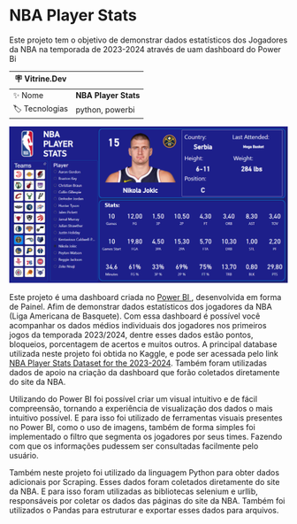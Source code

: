 # NBA Player Stats

Este projeto tem o objetivo de demonstrar dados estatísticos dos Jogadores da NBA na temporada de 2023-2024 através de uam dashboard do Power Bi

| :placard: Vitrine.Dev |     |
| -------------  | --- |
| :sparkles: Nome        | **NBA Player Stats**
| :label: Tecnologias | python, powerbi


![Dashboard](https://github.com/Arilson-X/nba_player_stats/blob/main/NBA%20Players%20Dashboard/dashboard.png#vitrinedev)

<p>
  Este projeto é uma dashboard criada no <a href="https://powerbi.microsoft.com/pt-br/">Power BI </a>, desenvolvida em forma de Painel. Afim de
  demonstrar dados estatísticos dos jogadores da NBA (Liga Americana de Basquete). Com essa dashboard é possível você acompanhar os dados médios individuais
  dos jogadores nos primeiros jogos da temporada 2023/2024, dentre esses dados estão pontos, bloqueios, porcentagem de acertos e muitos outros. A principal database utilizada neste
  projeto foi obtida no Kaggle, e pode ser acessada pelo link <a href="https://www.kaggle.com/datasets/bryanchungweather/nba-player-stats-dataset-for-the-2023-2024">NBA Player Stats Dataset for the 2023-2024</a>.
  Também foram utilizadas dados de apoio na criação da dashboard que forão coletados diretamente do site da NBA.
</p>
<p>
  Utilizando do Power BI foi possível criar um visual intuitivo e de fácil compreensão, tornando a experiência de visualização dos dados o mais intuitivo possível.
  E para isso foi utilizado de ferramentas visuais presentes no Power BI, como o uso de imagens, também de forma simples foi implementado o filtro que segmenta os jogadores
  por seus times. Fazendo com que os informações pudessem ser consultadas facilmente pelo usuário.
</p>
<p>
  Também neste projeto foi utilizado da linguagem Python para obter dados adicionais por Scraping. Esses dados foram coletados diretamente do site da NBA. E para isso foram utilizadas as
  bibliotecas selenium e urllib, responsáveis por coletar os dados das páginas do site da NBA. Também foi utilizados o Pandas para estruturar e exportar esses dados para arquivos.
</p>


